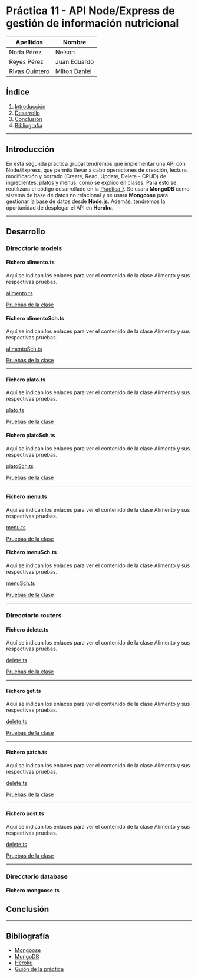 # Práctica 11 - API Node/Express de gestión de información nutricional

| Apellidos | Nombre |
| ------ | ------ |
| Noda Pérez| Nelson |
| Reyes Pérez| Juan Eduardo |
| Rivas Quintero| Milton Daniel |

## Índice

1. [Introducción](#intro)
2. [Desarrollo](#desarrollo)
3. [Conclusión](#conclu)
4. [Bibliografía](#biblio)

---------------------

## Introducción<a name="intro"></a>

En esta segunda practica grupal tendremos que implementar una API con Node/Express, que permita llevar a cabo operaciones de creación, lectura, modificación y borrado (Create, Read, Update, Delete - CRUD) de ingredientes, platos y menús, como se explico en clases. Para esto se reutilizara el código desarrollado en la [Practica 7](https://github.com/ULL-ESIT-INF-DSI-2021/ull-esit-inf-dsi-20-21-prct07-menu-datamodel-grupo-i.git). Se usara **MongoDB** como sistema de base de datos no relacional y se usara **Mongoose** para gestionar la base de datos desde **Node.js**. Además, tendremos la oportunidad de desplegar el API en **Heroku**.

---------------------

## Desarrollo<a name="desarrollo"></a>

### Direcctorio models

#### Fichero alimento.ts

Aquí se indican los enlaces para ver el contenido de la clase Alimento y sus respectivas pruebas.

[alimento.ts](https://github.com/ULL-ESIT-INF-DSI-2021/ull-esit-inf-dsi-20-21-prct11-menu-api-grupo-i/blob/main/src/models/alimento.ts)

[Pruebas de la clase](https://github.com/ULL-ESIT-INF-DSI-2021/ull-esit-inf-dsi-20-21-prct07-menu-datamodel-grupo-i/blob/master/tests/alimento.spec.ts)


#### Fichero alimentoSch.ts

Aquí se indican los enlaces para ver el contenido de la clase Alimento y sus respectivas pruebas.

[alimentoSch.ts](https://github.com/ULL-ESIT-INF-DSI-2021/ull-esit-inf-dsi-20-21-prct11-menu-api-grupo-i/blob/main/src/models/alimentoSch.ts)

[Pruebas de la clase](https://github.com/ULL-ESIT-INF-DSI-2021/ull-esit-inf-dsi-20-21-prct07-menu-datamodel-grupo-i/blob/master/tests/alimento.spec.ts)


---------------------

#### Fichero plato.ts

Aquí se indican los enlaces para ver el contenido de la clase Alimento y sus respectivas pruebas.

[plato.ts](https://github.com/ULL-ESIT-INF-DSI-2021/ull-esit-inf-dsi-20-21-prct11-menu-api-grupo-i/blob/main/src/models/plato.ts)

[Pruebas de la clase](https://github.com/ULL-ESIT-INF-DSI-2021/ull-esit-inf-dsi-20-21-prct07-menu-datamodel-grupo-i/blob/master/tests/alimento.spec.ts)


#### Fichero platoSch.ts

Aquí se indican los enlaces para ver el contenido de la clase Alimento y sus respectivas pruebas.

[platoSch.ts](https://github.com/ULL-ESIT-INF-DSI-2021/ull-esit-inf-dsi-20-21-prct11-menu-api-grupo-i/blob/main/src/models/platoSch.ts)

[Pruebas de la clase](https://github.com/ULL-ESIT-INF-DSI-2021/ull-esit-inf-dsi-20-21-prct07-menu-datamodel-grupo-i/blob/master/tests/alimento.spec.ts)

---------------------

#### Fichero menu.ts

Aquí se indican los enlaces para ver el contenido de la clase Alimento y sus respectivas pruebas.

[menu.ts](https://github.com/ULL-ESIT-INF-DSI-2021/ull-esit-inf-dsi-20-21-prct11-menu-api-grupo-i/blob/main/src/models/menu.ts)

[Pruebas de la clase](https://github.com/ULL-ESIT-INF-DSI-2021/ull-esit-inf-dsi-20-21-prct07-menu-datamodel-grupo-i/blob/master/tests/alimento.spec.ts)


#### Fichero menuSch.ts

Aquí se indican los enlaces para ver el contenido de la clase Alimento y sus respectivas pruebas.

[menuSch.ts](https://github.com/ULL-ESIT-INF-DSI-2021/ull-esit-inf-dsi-20-21-prct11-menu-api-grupo-i/blob/main/src/models/menuSch.ts)

[Pruebas de la clase](https://github.com/ULL-ESIT-INF-DSI-2021/ull-esit-inf-dsi-20-21-prct07-menu-datamodel-grupo-i/blob/master/tests/alimento.spec.ts)

---------------------
### Direcctorio routers

#### Fichero delete.ts

Aquí se indican los enlaces para ver el contenido de la clase Alimento y sus respectivas pruebas.

[delete.ts](https://github.com/ULL-ESIT-INF-DSI-2021/ull-esit-inf-dsi-20-21-prct11-menu-api-grupo-i/blob/main/src/models/menu.ts)

[Pruebas de la clase](https://github.com/ULL-ESIT-INF-DSI-2021/ull-esit-inf-dsi-20-21-prct07-menu-datamodel-grupo-i/blob/master/tests/alimento.spec.ts)


---------------------

#### Fichero get.ts

Aquí se indican los enlaces para ver el contenido de la clase Alimento y sus respectivas pruebas.

[delete.ts](https://github.com/ULL-ESIT-INF-DSI-2021/ull-esit-inf-dsi-20-21-prct11-menu-api-grupo-i/blob/main/src/models/menu.ts)

[Pruebas de la clase](https://github.com/ULL-ESIT-INF-DSI-2021/ull-esit-inf-dsi-20-21-prct07-menu-datamodel-grupo-i/blob/master/tests/alimento.spec.ts)


---------------------


#### Fichero patch.ts

Aquí se indican los enlaces para ver el contenido de la clase Alimento y sus respectivas pruebas.

[delete.ts](https://github.com/ULL-ESIT-INF-DSI-2021/ull-esit-inf-dsi-20-21-prct11-menu-api-grupo-i/blob/main/src/models/menu.ts)

[Pruebas de la clase](https://github.com/ULL-ESIT-INF-DSI-2021/ull-esit-inf-dsi-20-21-prct07-menu-datamodel-grupo-i/blob/master/tests/alimento.spec.ts)


---------------------

#### Fichero post.ts

Aquí se indican los enlaces para ver el contenido de la clase Alimento y sus respectivas pruebas.

[delete.ts](https://github.com/ULL-ESIT-INF-DSI-2021/ull-esit-inf-dsi-20-21-prct11-menu-api-grupo-i/blob/main/src/models/menu.ts)

[Pruebas de la clase](https://github.com/ULL-ESIT-INF-DSI-2021/ull-esit-inf-dsi-20-21-prct07-menu-datamodel-grupo-i/blob/master/tests/alimento.spec.ts)


---------------------

### Direcctorio database

#### Fichero mongoose.ts


## Conclusión<a name="conclu"></a>



---------------------

## Bibliografía <a name="biblio"></a>

- [Mongoose](https://mongoosejs.com/)
- [MongoDB](https://www.mongodb.com/es)
- [Heroku](https://www.heroku.com/)
- [Guión de la práctica](https://ull-esit-inf-dsi-2021.github.io/prct11-menu-api/)